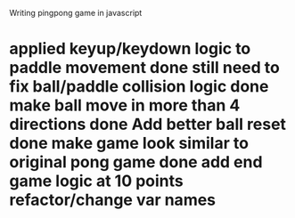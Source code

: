Writing pingpong game in javascript

applied keyup/keydown logic to paddle movement done
still need to fix ball/paddle collision logic done
make ball move in more than 4 directions done
Add better ball reset done
make game look similar to original pong game  done
add end game logic at 10 points
refactor/change var names
=======
